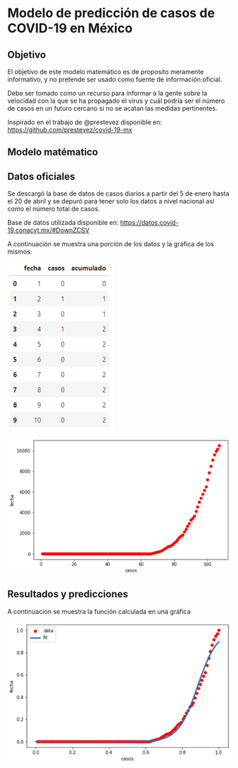 # Modelo de predicción de casos de COVID-19 en México

## Objetivo

El objetivo de este modelo matemático es de proposito meramente informativo, y no pretende ser usado como fuente de información oficial. 

Debe ser tomado como un recurso para informar a la gente sobre la velocidad con la que se ha propagado el virus y cuál podría ser el número de casos en un futuro cercano si no se acatan las medidas pertinentes.

Inspirado en el trabajo de @prestevez disponible en: https://github.com/prestevez/covid-19-mx

## Modelo matématico

## Datos oficiales

Se descargó la base de datos de casos diarios a partir del 5 de enero hasta el 20 de abril y se depuró para tener solo los datos a nivel nacional así como el número total de casos.

Base de datos utilizada disponible en: https://datos.covid-19.conacyt.mx/#DownZCSV

A continuación se muestra una porción de los datos y la gráfica de los mismos:

![Base de datos](/images/base-de-datos.PNG)

![Datos graficados](/images/grafica-base-de-datos.PNG)


## Resultados y predicciones

A continuación se muestra la función calculada en una gráfica

![Resultado](/images/modelo-vs-datos.PNG)

